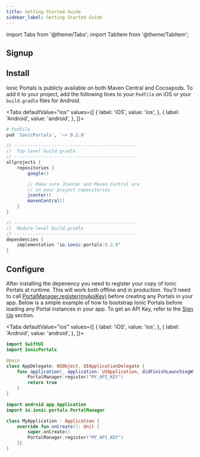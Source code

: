 ```yaml
---
title: Getting Started Guide
sidebar_label: Getting Started Guide
---
```


import Tabs from '@theme/Tabs';
import TabItem from '@theme/TabItem';

## Signup

## Install

Ionic Portals is publicly available on both Maven Central and Cocoapods. To add it to your project, add the following lines to your `Podfile` on iOS or your `build.gradle` files for Android.

<Tabs
defaultValue="ios"
values={[
{ label: 'iOS', value: 'ios', },
{ label: 'Android', value: 'android', },
]}>
<TabItem value="ios">

```ruby
# Podfile
pod 'IonicPortals', '~> 0.2.0'
```

</TabItem>
<TabItem value="android">

```java
// ----------------------------------------------
//  Top-level build.gradle
// ----------------------------------------------
allprojects {
    repositories {
        google()

        // Make sure JCenter and Maven Central are
        // in your project repositories
        jcenter()
        mavenCentral()
    }
}

// ----------------------------------------------
//  Module-level build.gradle
// ----------------------------------------------
dependencies {
    implementation 'io.ionic:portals:0.2.0'
}
```

</TabItem>
</Tabs>

## Configure

After installing the depenency you need to register your copy of Ionic Portals at runtime. This will work both offline and in production. You'll need to call [PortalManager.register(myApiKey)](../reference/android/portal-manager#register) before creating any Portals in your app. Below is a simple example of how to bootstrap Ionic Portals before loading any Portal instances in your app. To get an API Key, refer to the [Sign Up](#signup) section.

<Tabs
defaultValue="ios"
values={[
{ label: 'iOS', value: 'ios', },
{ label: 'Android', value: 'android', },
]}>
<TabItem value="ios">

```swift
import SwiftUI
import IonicPortals

@main
class AppDelegate: NSObject, UIApplicationDelegate {
    func application(_ application: UIApplication, didFinishLaunchingWithOptions launchOptions: [UIApplication.LaunchOptionsKey : Any]? = nil) -> Bool {
        PortalManager.register("MY_API_KEY")
        return true
    }
}
```

</TabItem>
<TabItem value="android">

```kotlin
import android.app.Application
import io.ionic.portals.PortalManager

class MyApplication : Application {
    override fun onCreate(): Unit {
        super.onCreate()
        PortalManager.register("MY_API_KEY")
    }}
}
```

</TabItem>
</Tabs>
